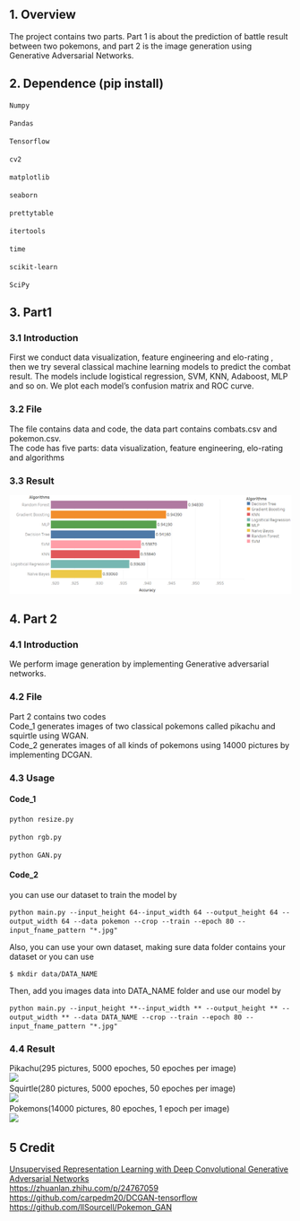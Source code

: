 ## 1. Overview
The project contains two parts. Part 1 is about the prediction of battle result between two pokemons, and part 2 is the image generation using Generative Adversarial Networks.<br>
## 2. Dependence (pip install)
<pre><code>Numpy<br>
Pandas<br/>
Tensorflow<br/>
cv2<br/>
matplotlib<br/>
seaborn<br/>
prettytable<br/>
itertools<br/>
time<br/>
scikit-learn<br/>
SciPy<br/></code></pre>
## 3. Part1
### 3.1 Introduction
First we conduct data visualization, feature engineering and elo-rating , then we try several classical machine learning models to predict the combat result. The models include logistical regression, SVM, KNN, Adaboost, MLP and so on. We plot each model’s confusion matrix and ROC curve.<br>
### 3.2 File
The file contains data and code, the data part contains combats.csv and pokemon.csv.<br> 
The code has five parts: data visualization, feature engineering, elo-rating and algorithms<br/>
### 3.3 Result
![](part1/Result.png)<br/>
## 4. Part 2
### 4.1 Introduction
We perform image generation by implementing Generative adversarial networks.
### 4.2 File
Part 2 contains two codes<br/>
Code_1 generates images of two classical pokemons called pikachu and squirtle using WGAN.<br/>
Code_2 generates images of all kinds of pokemons using 14000 pictures by implementing DCGAN.<br/>
### 4.3 Usage
#### Code_1
<pre><code>python resize.py<br/>
python rgb.py<br/>
python GAN.py<br/></code></pre>
#### Code_2
you can use our dataset to train the model by<br/>
<pre><code>python main.py --input_height 64--input_width 64 --output_height 64 --output_width 64 --data pokemon --crop --train --epoch 80 --input_fname_pattern "*.jpg"</code></pre>
Also, you can use your own dataset, making sure data folder contains your dataset or you can use<br/>
<pre><code>$ mkdir data/DATA_NAME</code></pre>
Then, add you images data into DATA_NAME folder and use our model by
<pre><code>python main.py --input_height **--input_width ** --output_height ** --output_width ** --data DATA_NAME --crop --train --epoch 80 --input_fname_pattern "*.jpg"</code></pre>
### 4.4 Result
Pikachu(295 pictures, 5000 epoches, 50 epoches per image)<br>
![](part2/results/Pikachu.gif)<br/>
Squirtle(280 pictures, 5000 epoches, 50 epoches per image)<br>
![](part2/results/Squirtle.gif)<br/>
Pokemons(14000 pictures, 80 epoches, 1 epoch per image)<br>
![](part2/results/Pokemon_all.gif)<br/>
## 5 Credit
[Unsupervised Representation Learning with Deep Convolutional Generative Adversarial Networks](https://arxiv.org/abs/1511.06434)<br/>
https://zhuanlan.zhihu.com/p/24767059<br/>
https://github.com/carpedm20/DCGAN-tensorflow<br/>
https://github.com/llSourcell/Pokemon_GAN
